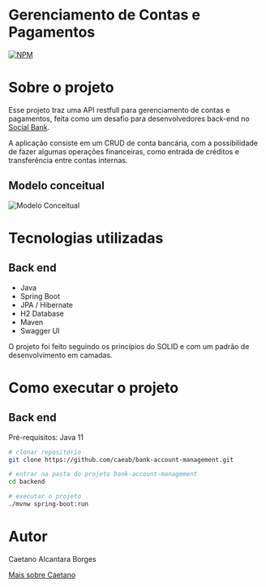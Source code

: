 # Gerenciamento de Contas e Pagamentos 
[![NPM](https://img.shields.io/github/license/caeab/bank-account-management?style=plastic)](https://github.com/caeab/bank-account-management/blob/main/LICENSE) 

# Sobre o projeto

Esse projeto traz uma API restfull para gerenciamento de contas e pagamentos, feita como um desafio para desenvolvedores back-end no [Social Bank](https://socialbank.com.br/ "Site Social Bank").

A aplicação consiste em um CRUD de conta bancária, com a possibilidade de fazer algumas operações financeiras, como entrada de créditos e transferência entre contas internas.

## Modelo conceitual
![Modelo Conceitual]()

# Tecnologias utilizadas
## Back end
- Java
- Spring Boot
- JPA / Hibernate
- H2 Database
- Maven
- Swagger UI

O projeto foi feito seguindo os princípios do SOLID e com um padrão de desenvolvimento em camadas.

# Como executar o projeto

## Back end
Pré-requisitos: Java 11

```bash
# clonar repositório
git clone https://github.com/caeab/bank-account-management.git

# entrar na pasta do projeto bank-account-management
cd backend

# executar o projeto
./mvnw spring-boot:run
```

# Autor

Caetano Alcantara Borges

[Mais sobre Caetano](https://www.linkedin.com/in/caetano-alcantara-borges-7ba8b3101/ "Linkedin de Caetano")
